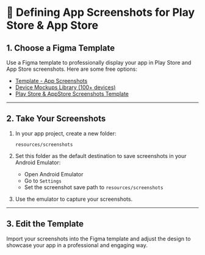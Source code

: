 # 📱 Defining App Screenshots for Play Store & App Store

## 1. Choose a Figma Template

Use a Figma template to professionally display your app in Play Store and App Store screenshots. Here are some free options:

- [Template - App Screenshots](https://www.figma.com/file/QosJGqIqf0yIYCpTWDBbYd/Template---App-Screenshots?node-id=0%3A60)
- [Device Mockups Library (100+ devices)](https://www.figma.com/file/Zs7sX8GplwOYdLFFJbnd3N/Device-Mockups-Library-(100%2B-devices!)-(Community)?node-id=17%3A38)
- [Play Store & AppStore Screenshots Template](https://www.figma.com/file/TSbTQaglRp7o1VT2a8krrA/Play-store-%26-AppStore-Screenshots-Template---freebies-design-%40atik_gohel-(Community)?node-id=112%3A884)

---

## 2. Take Your Screenshots

1. In your app project, create a new folder:
    ```
    resources/screenshots
    ```

2. Set this folder as the default destination to save screenshots in your Android Emulator:
    - Open Android Emulator
    - Go to `Settings`
    - Set the screenshot save path to `resources/screenshots`

3. Use the emulator to capture your screenshots.

---

## 3. Edit the Template

Import your screenshots into the Figma template and adjust the design to showcase your app in a professional and engaging way.
